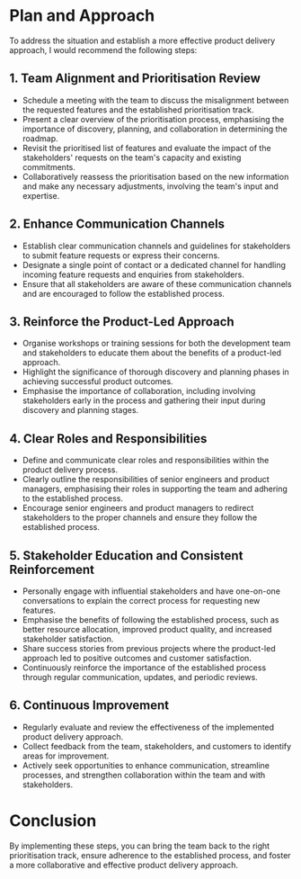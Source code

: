 # Plan and Approach

To address the situation and establish a more effective product delivery approach, I would recommend the following steps:

## 1. Team Alignment and Prioritisation Review

- Schedule a meeting with the team to discuss the misalignment between the requested features and the established prioritisation track.
- Present a clear overview of the prioritisation process, emphasising the importance of discovery, planning, and collaboration in determining the roadmap.
- Revisit the prioritised list of features and evaluate the impact of the stakeholders' requests on the team's capacity and existing commitments.
- Collaboratively reassess the prioritisation based on the new information and make any necessary adjustments, involving the team's input and expertise.

## 2. Enhance Communication Channels

- Establish clear communication channels and guidelines for stakeholders to submit feature requests or express their concerns.
- Designate a single point of contact or a dedicated channel for handling incoming feature requests and enquiries from stakeholders.
- Ensure that all stakeholders are aware of these communication channels and are encouraged to follow the established process.

## 3. Reinforce the Product-Led Approach

- Organise workshops or training sessions for both the development team and stakeholders to educate them about the benefits of a product-led approach.
- Highlight the significance of thorough discovery and planning phases in achieving successful product outcomes.
- Emphasise the importance of collaboration, including involving stakeholders early in the process and gathering their input during discovery and planning stages.

## 4. Clear Roles and Responsibilities

- Define and communicate clear roles and responsibilities within the product delivery process.
- Clearly outline the responsibilities of senior engineers and product managers, emphasising their roles in supporting the team and adhering to the established process.
- Encourage senior engineers and product managers to redirect stakeholders to the proper channels and ensure they follow the established process.

## 5. Stakeholder Education and Consistent Reinforcement

- Personally engage with influential stakeholders and have one-on-one conversations to explain the correct process for requesting new features.
- Emphasise the benefits of following the established process, such as better resource allocation, improved product quality, and increased stakeholder satisfaction.
- Share success stories from previous projects where the product-led approach led to positive outcomes and customer satisfaction.
- Continuously reinforce the importance of the established process through regular communication, updates, and periodic reviews.

## 6. Continuous Improvement

- Regularly evaluate and review the effectiveness of the implemented product delivery approach.
- Collect feedback from the team, stakeholders, and customers to identify areas for improvement.
- Actively seek opportunities to enhance communication, streamline processes, and strengthen collaboration within the team and with stakeholders.

# Conclusion 

By implementing these steps, you can bring the team back to the right prioritisation track, ensure adherence to the established process, and foster a more collaborative and effective product delivery approach.